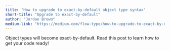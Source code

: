 ```yaml
---
title: "How to upgrade to exact-by-default object type syntax"
short-title: "Upgrade to exact-by-default"
author: "Jordan Brown"
medium-link: "https://medium.com/flow-type/how-to-upgrade-to-exact-by-default-object-type-syntax-7aa44b4d08ab"
---
```

Object types will become exact-by-default. Read this post to learn how to get your code ready!
